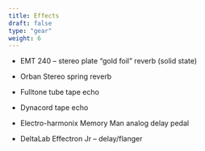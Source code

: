 ```yaml
---
title: Effects
draft: false
type: "gear"
weight: 6
---
```


- EMT 240 – stereo plate “gold foil” reverb (solid state)

- Orban Stereo spring reverb

- Fulltone tube tape echo

- Dynacord tape echo

- Electro-harmonix Memory Man analog delay pedal

- DeltaLab Effectron Jr – delay/flanger